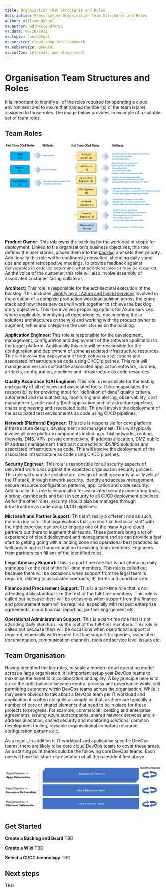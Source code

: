```yaml
---
title: Organisation Team Structures and Roles
description: Prescriptive Organisation Team Structures and Roles
author: William Darnell
ms.author: wdthecloudforge
ms.date: 06/20/2022
ms.topic: conceptual
ms.service: cloud-adoption-framework
ms.subservice: general
ms.custom: internal, operating-model
---
```


# Organisation Team Structures and Roles

It is important to identify all of the roles required for operating a cloud environment and to insure that named member(s) of the team is(are) assigned to those roles. The image below provides an example of a suitable set of team roles.

## Team Roles

![Team Structure and Roles](./images/team-structure.png)

**Product Owner:** This role owns the backlog for the workload in scope for deployment. Linked to the organisation's business objectives, this role defines the user stories, places them into the [backlog](structures-and-roles.md) and sets their priority. Additionally this role will be continuosly consulted, attending daily stand-ups and sprint retrospective meetings, to provide feedback against deliverables in order to determine what additional stories may be required. As the voice of the customer, this role will also involve assembly of assoicated customer facing collateral.

**Architect:** This role is responsible for the architectural execution of the backlog. This includes [identifying all Azure and hybrid services](structures-and-roles.md) involved in the creation of a complete production workload solution across the entire stack and how these services will work together to achieve the backlog story objectives. This role involves proposing options for Azure services where applicable, identifying all dependencies, documenting these solutions architectures on the [wiki](structures-and-roles.md) and working with the product owner to augment, refine and categorise the user stories on the backlog.

**Application Engineer:** This role is responsible for the development, management, configuration and deployment of the software application to the target platform. Additionally this role will be responsible for the configuration and deployment of some associated infrastructure resources. This will involve the deployment of both software applications and associated infrastructure as code using CI/CD pipelines. This role will manage and version control the associated application software, libraries, artifacts, configuration, pipelines and infrastructure as code resources.

**Quality Assurance (QA) Engineer:** 
This role is responsible for the testing and quality of all releases and associated tools. This encapsulates the responsibility for providing input for "definition of done" quality criteria, automated and manual testing, monitoring and alerting, observability, cost management, code quality (both application and infrastructure pipeline), chaos engineering and associated tools. This will involve the deployment of the associated test environments as code using CI/CD pipelines.

**Network (Platform) Engineer:** 
This role is responsible for core platform infrastructure design, development and management. This will typically involve all core platform components including virtual networks, routing, firewalls, DNS, VPN, private connectivity, IP address allocation, DMZ public IP address management, third part connectivity, IDS/IPS solutions and associated infrastructure as code. This will involve the deployment of the associated infrastructure as code using CI/CD pipelines.

**Security Engineer:** 
This role is responsible for all security aspects of delivered workloads against the expected organisation security policies. This role will span the architecture, design of built in security at all levels of the IT stack, through network security, identity and access management, secure resource configuration patterns, application and code security. Additionally this role is responsible for associated security monitoring tools, alerting, dashboards and built in security to all CI/CD deployment pipelines. As for the other roles, security should also be managed through infrastructure as code using CI/CD pipelines. 

**Microsoft and Partner Support:**
This isn't really a different role as such, more an indicator that organisations that are short on technical staff with the right expertise can seek to engage one of the many Azure cloud partners out there to augment their teams. These partners bring a lot of experience of cloud deployment and management and so can provide a fast start to getting going with a landing zone and operational best practices as well providing first hand education to existing team members. Engineers from partners can fill any of the identified roles. 

**Legal Advisory Support:** 
This is a part-time role that is not attending daily [standups](structures-and-roles.md) like the rest of the full-time members. This role is called out because there will be occasions when support from the legal team is required, relating to associated contracts, IP, terms and conditions etc. 

**Finance and Procurement Support:** 
This is a part-time role that is not attending daily standups like the rest of the full-time members. This role is called out because there will be occasions when support from the finance and procurement team will be required, especially with respect enterprise agreements, cloud financial reporting, partner engagement etc.

**Operational Administration Support:** 
This is a part-time role that is not attending daily standups like the rest of the full-time members. This role is called out because there will be occasions when operational support is required, especially with respect first line support for queries, associated documentation, communication channels, tools and service level issues etc. 

## Team Organisation

Having identified the key roles, to scale a modern cloud operating model across a large organisation, it is important setup your DevOps teams to maximise the benefits of collaboration and agility. A key principle here is to strike the right balance between central process and governance whilst still permitting autonomy within DevOps teams across the organisation. While it may seem obvious to talk about a DevOps team per IT workload and application it is often not quite as simple as that, as there are typically a number of core or shared elements that need to be in place for these projects to progress. For example, commercial licensing and enterprise agreements, issuing Azure subscriptions, shared network services and IP address allocation, shared security and monitoring solutions, common development tooling, reusable organisational compliant resource configuration patterns etc.

As a result, in addition to IT workload and application specific DevOps teams, there are likely to be core cloud DevOps teams to cover these areas. As a starting point there could be the following core DevOps teams. Each one will have full stack represntation of all the roles identified above.

![Core DevOps Teams](./images/core-devops-teams.png)

## Get Started

**Create a Backlog and Board**
TBD

**Create a Wiki**
TBD

**Select a CI/CD technology**
TBD

## Next steps

TBD
